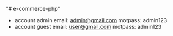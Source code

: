 "# e-commerce-php" 

- account admin email: admin@gmail.com  motpass: admin123
- account guest email: user@gmail.com  motpass: admin123